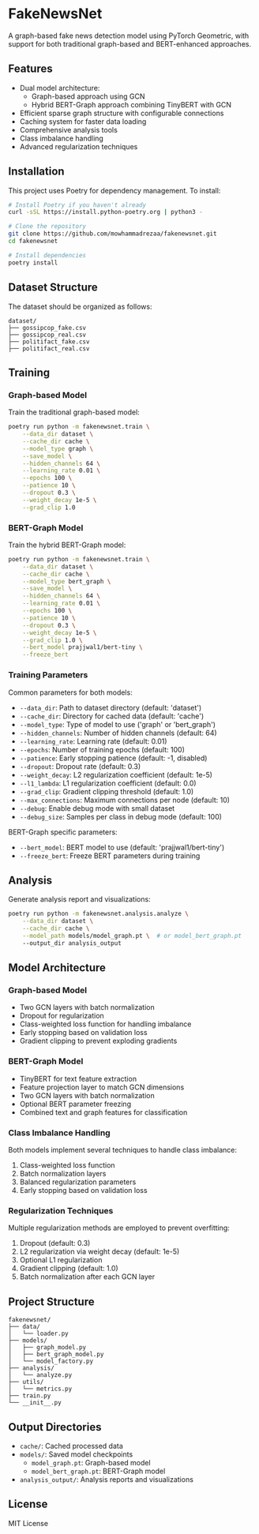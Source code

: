 # FakeNewsNet

A graph-based fake news detection model using PyTorch Geometric, with support for both traditional graph-based and BERT-enhanced approaches.

## Features

- Dual model architecture:
  - Graph-based approach using GCN
  - Hybrid BERT-Graph approach combining TinyBERT with GCN
- Efficient sparse graph structure with configurable connections
- Caching system for faster data loading
- Comprehensive analysis tools
- Class imbalance handling
- Advanced regularization techniques

## Installation

This project uses Poetry for dependency management. To install:

```bash
# Install Poetry if you haven't already
curl -sSL https://install.python-poetry.org | python3 -

# Clone the repository
git clone https://github.com/mowhammadrezaa/fakenewsnet.git
cd fakenewsnet

# Install dependencies
poetry install
```

## Dataset Structure

The dataset should be organized as follows:

```
dataset/
├── gossipcop_fake.csv
├── gossipcop_real.csv
├── politifact_fake.csv
├── politifact_real.csv
```

## Training

### Graph-based Model

Train the traditional graph-based model:

```bash
poetry run python -m fakenewsnet.train \
    --data_dir dataset \
    --cache_dir cache \
    --model_type graph \
    --save_model \
    --hidden_channels 64 \
    --learning_rate 0.01 \
    --epochs 100 \
    --patience 10 \
    --dropout 0.3 \
    --weight_decay 1e-5 \
    --grad_clip 1.0
```

### BERT-Graph Model

Train the hybrid BERT-Graph model:

```bash
poetry run python -m fakenewsnet.train \
    --data_dir dataset \
    --cache_dir cache \
    --model_type bert_graph \
    --save_model \
    --hidden_channels 64 \
    --learning_rate 0.01 \
    --epochs 100 \
    --patience 10 \
    --dropout 0.3 \
    --weight_decay 1e-5 \
    --grad_clip 1.0 \
    --bert_model prajjwal1/bert-tiny \
    --freeze_bert
```

### Training Parameters

Common parameters for both models:
- `--data_dir`: Path to dataset directory (default: 'dataset')
- `--cache_dir`: Directory for cached data (default: 'cache')
- `--model_type`: Type of model to use ('graph' or 'bert_graph')
- `--hidden_channels`: Number of hidden channels (default: 64)
- `--learning_rate`: Learning rate (default: 0.01)
- `--epochs`: Number of training epochs (default: 100)
- `--patience`: Early stopping patience (default: -1, disabled)
- `--dropout`: Dropout rate (default: 0.3)
- `--weight_decay`: L2 regularization coefficient (default: 1e-5)
- `--l1_lambda`: L1 regularization coefficient (default: 0.0)
- `--grad_clip`: Gradient clipping threshold (default: 1.0)
- `--max_connections`: Maximum connections per node (default: 10)
- `--debug`: Enable debug mode with small dataset
- `--debug_size`: Samples per class in debug mode (default: 100)

BERT-Graph specific parameters:
- `--bert_model`: BERT model to use (default: 'prajjwal1/bert-tiny')
- `--freeze_bert`: Freeze BERT parameters during training

## Analysis

Generate analysis report and visualizations:

```bash
poetry run python -m fakenewsnet.analysis.analyze \
    --data_dir dataset \
    --cache_dir cache \
    --model_path models/model_graph.pt \  # or model_bert_graph.pt
    --output_dir analysis_output
```

## Model Architecture

### Graph-based Model
- Two GCN layers with batch normalization
- Dropout for regularization
- Class-weighted loss function for handling imbalance
- Early stopping based on validation loss
- Gradient clipping to prevent exploding gradients

### BERT-Graph Model
- TinyBERT for text feature extraction
- Feature projection layer to match GCN dimensions
- Two GCN layers with batch normalization
- Optional BERT parameter freezing
- Combined text and graph features for classification

### Class Imbalance Handling

Both models implement several techniques to handle class imbalance:

1. Class-weighted loss function
2. Batch normalization layers
3. Balanced regularization parameters
4. Early stopping based on validation loss

### Regularization Techniques

Multiple regularization methods are employed to prevent overfitting:

1. Dropout (default: 0.3)
2. L2 regularization via weight decay (default: 1e-5)
3. Optional L1 regularization
4. Gradient clipping (default: 1.0)
5. Batch normalization after each GCN layer

## Project Structure

```
fakenewsnet/
├── data/
│   └── loader.py
├── models/
│   ├── graph_model.py
│   ├── bert_graph_model.py
│   └── model_factory.py
├── analysis/
│   └── analyze.py
├── utils/
│   └── metrics.py
├── train.py
└── __init__.py
```

## Output Directories

- `cache/`: Cached processed data
- `models/`: Saved model checkpoints
  - `model_graph.pt`: Graph-based model
  - `model_bert_graph.pt`: BERT-Graph model
- `analysis_output/`: Analysis reports and visualizations

## License

MIT License 